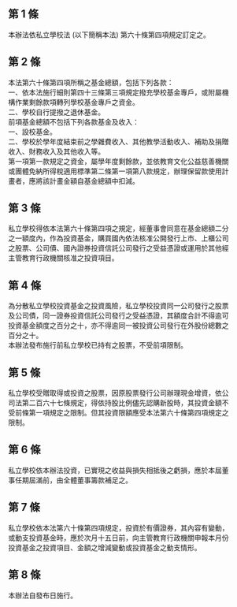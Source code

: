 第 1 條
-------
本辦法依私立學校法 (以下簡稱本法) 第六十條第四項規定訂定之。

第 2 條
-------
本法第六十條第四項所稱之基金總額，包括下列各款：  
一、依本法施行細則第四十三條第三項規定撥充學校基金專戶，或附屬機  
    構作業剩餘款項轉列學校基金專戶之資金。  
二、學校自行提撥之退休基金。  
前項基金總額不包括下列各款基金及收入：  
一、設校基金。  
二、學校於學年度結束前之學雜費收入、其他教學活動收入、補助及捐贈  
    收入、財務收入及其他收入等。  
第一項第一款規定之資金，屬學年度剩餘款，並依教育文化公益慈善機關  
或團體免納所得稅適用標準第二條第一項第八款規定，辦理保留款使用計  
畫者，應將該計畫金額自基金總額中扣減。

第 3 條
-------
私立學校得依本法第六十條第四項之規定，經董事會同意在基金總額二分  
之一額度內，作為投資基金，購買國內依法核准公開發行上市、上櫃公司  
之股票、公司債、國內證券投資信託公司發行之受益憑證或運用於其他經  
主管教育行政機關核准之投資項目。

第 4 條
-------
為分散私立學校投資基金之投資風險，私立學校投資同一公司發行之股票  
及公司債，同一證券投資信託公司發行之受益憑證，其額度合計不得逾可  
投資基金額度之百分之十，亦不得逾同一被投資公司發行在外股份總數之  
百分之十。  
本辦法發布施行前私立學校已持有之股票，不受前項限制。

第 5 條
-------
私立學校受贈取得或投資之股票，因原股票發行公司辦理現金增資，依公  
司法第二百六十七條規定，得依持股比例儘先認購新股時，其投資金額不  
受前條第一項規定之限制。但其投資限額應受本法第六十條第四項規定之  
限制。

第 6 條
-------
私立學校依本辦法投資，已實現之收益與損失相抵後之虧損，應於本屆董  
事任期屆滿前，由全體董事籌款補足之。

第 7 條
-------
私立學校依本法第六十條第四項規定，投資於有價證券，其內容有變動，  
或動支投資基金時，應於次月十五日前，向主管教育行政機關申報本月份  
投資基金之投資項目、金額之增減變動或投資基金之動支情形。

第 8 條
-------
本辦法自發布日施行。

